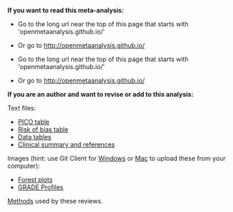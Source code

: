 **If you want to read this meta-analysis:**

* Go to the long url near the top of this page that starts with 'openmetaanalysis.github.io/'
* Or go to http://openmetaanalysis.github.io/

* Go to the long url near the top of this page that starts with 'openmetaanalysis.github.io/'
* Or go to http://openmetaanalysis.github.io/

**If you are an author and want to revise or add to this analysis:**

Text files:
* [PICO table](../../tree/gh-pages/tables/pico.xml)
* [Risk of bias table](../../tree/gh-pages/tables/bias.xml)
* [Data tables](../../tree/master/data)
* [Clinical summary and references](../../tree/gh-pages/index.html)

Images (hint: use Git Client for [Windows](https://windows.github.com/) or [Mac](https://mac.github.com/) to upload these from your computer):
* [Forest plots](../../tree/master/forest-plots/)
* [GRADE Profiles](../../tree/master/GRADE-Profiles)

[Methods](https://github.com/openMetaAnalysis/_Methods/blob/master/README.md) used by these reviews.
